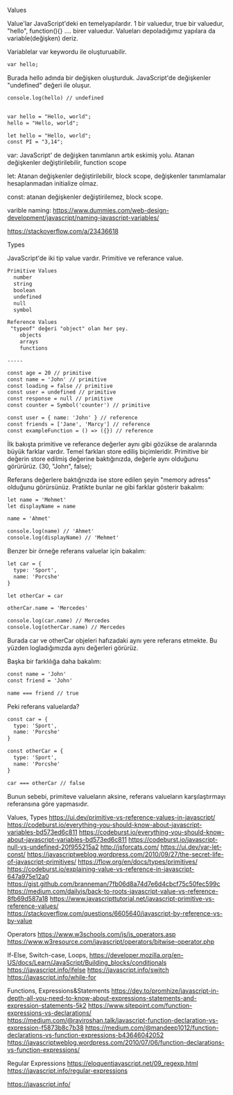 Values

Value'lar JavaScript'deki en temelyapılardır. 1 bir valuedur, true bir valuedur, "hello", function(){} .... birer valuedur. Valueları depoladığımız yapılara da variable(değişken) deriz.

Variablelar var keywordu ile oluşturuabilir.

```html
var hello;
```

Burada hello adında bir değişken oluşturduk. JavaScript'de değişkenler "undefined" değeri ile oluşur. 


```html
console.log(hello) // undefined
```

```html

var hello = "Hello, world";
hello = "Hello, world";

let hello = "Hello, world";
const PI = "3,14";
```

var: JavaScript' de değişken tanımlanın artık eskimiş yolu. Atanan değişkenler değiştirilebilir, function scope

let: Atanan değişkenler değiştirilebilir, block scope, değişkenler tanımlamalar hesaplanmadan initialize olmaz.

const: atanan değişkenler değiştirilemez, block scope.

varible naming: https://www.dummies.com/web-design-development/javascript/naming-javascript-variables/

https://stackoverflow.com/a/23436618


Types

JavaScript'de iki tip value vardır. Primitive ve referance value.

```html
Primitive Values
  number
  string
  boolean
  undefined
  null
  symbol

Reference Values
 "typeof" değeri "object" olan her şey.
    objects
    arrays
    functions
```
    -----
    
```html
const age = 20 // primitive
const name = 'John' // primitive
const loading = false // primitive
const user = undefined // primitive
const response = null // primitive
const counter = Symbol('counter') // primitive

const user = { name: 'John' } // reference
const friends = ['Jane', 'Marcy'] // reference
const exampleFunction = () => ({}) // reference  
```
     

İlk bakışta primitive ve referance değerler aynı gibi gözükse de aralarında büyük farklar vardır. Temel farkları store ediliş biçimleridir. Primitive bir değerin store edilmiş değerine baktığınızda, değerle aynı olduğunu görürürüz. (30, "John", false);

Referans değerlere baktığnızda ise store edilen şeyin "memory adress" olduğunu görürsünüz. Pratikte bunlar ne gibi farklar gösterir bakalım: 

```html
let name = 'Mehmet'
let displayName = name

name = 'Ahmet'

console.log(name) // 'Ahmet'
console.log(displayName) // 'Mehmet'
```

Benzer bir örneğe referans valuelar için bakalım: 

```html
let car = {
  type: 'Sport',
  name: 'Porcshe'
}

let otherCar = car

otherCar.name = 'Mercedes'

console.log(car.name) // Mercedes
console.log(otherCar.name) // Mercedes
```


Burada car ve otherCar objeleri hafızadaki aynı yere referans etmekte. Bu yüzden logladığımızda aynı değerleri görürüz.


Başka bir farklılığa daha bakalım: 

```html
const name = 'John'
const friend = 'John'

name === friend // true
```

Peki referans valuelarda?

```html
const car = {
  type: 'Sport',
  name: 'Porcshe'
}

const otherCar = {
  type: 'Sport',
  name: 'Porcshe'
}

car === otherCar // false
```

Bunun sebebi, primiteve valueların aksine, referans valueların karşılaştırmayı referansına göre yapmasıdır.

Values, Types
https://ui.dev/primitive-vs-reference-values-in-javascript/
https://codeburst.io/everything-you-should-know-about-javascript-variables-bd573ed6c811
https://codeburst.io/everything-you-should-know-about-javascript-variables-bd573ed6c811
https://codeburst.io/javascript-null-vs-undefined-20f955215a2
http://jsforcats.com/
https://ui.dev/var-let-const/
https://javascriptweblog.wordpress.com/2010/09/27/the-secret-life-of-javascript-primitives/
https://flow.org/en/docs/types/primitives/
https://codeburst.io/explaining-value-vs-reference-in-javascript-647a975e12a0
https://gist.github.com/branneman/7fb06d8a74d7e6d4cbcf75c50fec599c
https://medium.com/dailyjs/back-to-roots-javascript-value-vs-reference-8fb69d587a18
https://www.javascripttutorial.net/javascript-primitive-vs-reference-values/
https://stackoverflow.com/questions/6605640/javascript-by-reference-vs-by-value

Operators
https://www.w3schools.com/js/js_operators.asp
https://www.w3resource.com/javascript/operators/bitwise-operator.php


If-Else, Switch-case, Loops, 
https://developer.mozilla.org/en-US/docs/Learn/JavaScript/Building_blocks/conditionals
https://javascript.info/ifelse
https://javascript.info/switch
https://javascript.info/while-for

Functions, Expressions&Statements
https://dev.to/promhize/javascript-in-depth-all-you-need-to-know-about-expressions-statements-and-expression-statements-5k2
https://www.sitepoint.com/function-expressions-vs-declarations/
https://medium.com/@raviroshan.talk/javascript-function-declaration-vs-expression-f5873b8c7b38
https://medium.com/@mandeep1012/function-declarations-vs-function-expressions-b43646042052
https://javascriptweblog.wordpress.com/2010/07/06/function-declarations-vs-function-expressions/


Regular Expressions
https://eloquentjavascript.net/09_regexp.html
https://javascript.info/regular-expressions

https://javascript.info/
